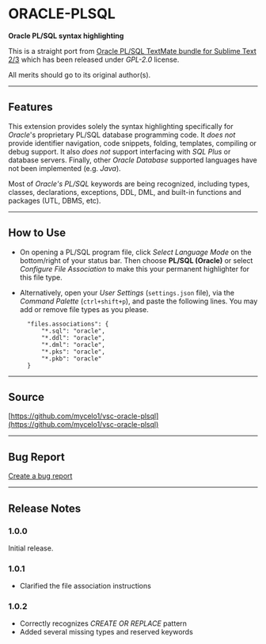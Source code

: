# ORACLE-PLSQL

**Oracle PL/SQL syntax highlighting**

This is a straight port from [Oracle PL/SQL TextMate bundle for Sublime Text 2/3](https://github.com/mulander/oracle.tmbundle) which has been released under *GPL-2.0* license.

All merits should go to its original author(s).

---

## Features

This extension provides solely the syntax highlighting specifically for *Oracle*'s proprietary PL/SQL database programming code. It *does not* provide identifier navigation, code snippets, folding, templates, compiling or debug support. It also *does not* support interfacing with *SQL Plus* or database servers. Finally, other *Oracle Database* supported languages have not been implemented (e.g. *Java*).

Most of *Oracle's PL/SQL* keywords are being recognized, including types, classes, declarations, exceptions, DDL, DML, and built-in functions and packages (UTL, DBMS, etc).

---

## How to Use

* On opening a PL/SQL program file, click *Select Language Mode* on the bottom/right of your status bar. Then choose **PL/SQL (Oracle)** or select *Configure File Association* to make this your permanent highlighter for this file type.

* Alternatively, open your *User Settings* (`settings.json` file), via the *Command Palette* (`ctrl+shift+p`), and paste the following lines. You may add or remove file types as you please.

        "files.associations": {
            "*.sql": "oracle",
            "*.ddl": "oracle",
            "*.dml": "oracle",
            "*.pks": "oracle",
            "*.pkb": "oracle"
        }

---

## Source

[https://github.com/mycelo1/vsc-oracle-plsql](https://github.com/mycelo1/vsc-oracle-plsql)

---

## Bug Report

[Create a bug report](https://github.com/mycelo1/vsc-oracle-plsql/issues)

---

## Release Notes

### 1.0.0

Initial release.

### 1.0.1

* Clarified the file association instructions

### 1.0.2

* Correctly recognizes *CREATE OR REPLACE* pattern
* Added several missing types and reserved keywords
